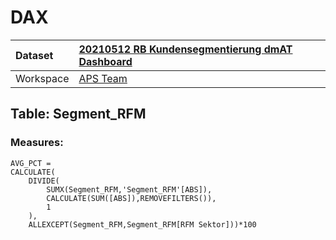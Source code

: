 



# DAX

|Dataset|[20210512 RB Kundensegmentierung dmAT Dashboard](./../20210512-RB-Kundensegmentierung-dmAT-Dashboard.md)|
| :--- | :--- |
|Workspace|[APS Team](../../Workspaces/APS-Team.md)|

## Table: Segment_RFM

### Measures:


```dax
AVG_PCT = 
CALCULATE(
    DIVIDE(
        SUMX(Segment_RFM,'Segment_RFM'[ABS]),
        CALCULATE(SUM([ABS]),REMOVEFILTERS()),
        1
    ),
    ALLEXCEPT(Segment_RFM,Segment_RFM[RFM Sektor]))*100
```

